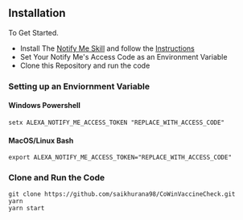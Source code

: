 ## Installation

To Get Started.
- Install The [Notify Me Skill](https://www.amazon.in/Thomptronics-Notify-Me/dp/B07BB2FYFS) and follow the [Instructions](https://www.thomptronics.com/about/notify-me)
- Set Your Notify Me's Access Code as an Environment Variable
- Clone this Repository and run the code

### Setting up an Enviornment Variable

#### Windows Powershell
```
setx ALEXA_NOTIFY_ME_ACCESS_TOKEN "REPLACE_WITH_ACCESS_CODE"
```

#### MacOS/Linux Bash
```
export ALEXA_NOTIFY_ME_ACCESS_TOKEN="REPLACE_WITH_ACCESS_CODE" 
```




### Clone and Run the Code
```code
git clone https://github.com/saikhurana98/CoWinVaccineCheck.git
yarn
yarn start
```